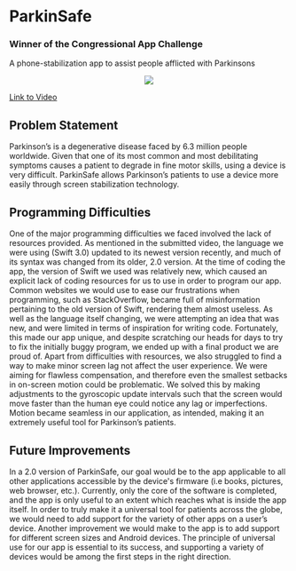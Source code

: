﻿# ParkinSafe
### Winner of the Congressional App Challenge
A phone-stabilization app to assist people afflicted with Parkinsons
<p align="center">
  <img src ="http://i.imgur.com/Ow6PkMz.png"/>
</p>

[Link to Video](https://www.youtube.com/watch?v=2oF2IFlpSpI)

## Problem Statement
Parkinson’s is a degenerative disease faced by 6.3 million people worldwide. Given that one of its most common and most debilitating symptoms causes a patient to degrade in fine motor skills, using a device is very difficult. ParkinSafe allows Parkinson’s patients to use a device more easily through screen stabilization technology.
## Programming Difficulties
One of the major programming difficulties we faced involved the lack of resources provided. As mentioned in the submitted video, the language we were using (Swift 3.0) updated to its newest version recently, and much of its syntax was changed from its older, 2.0 version. At the time of coding the app, the version of Swift we used was relatively new, which caused an explicit lack of coding resources for us to use in order to program our app. Common websites we would use to ease our frustrations when programming, such as StackOverflow, became full of misinformation pertaining to the old version of Swift, rendering them almost useless. As well as the language itself changing, we were attempting an idea that was new, and were limited in terms of inspiration for writing code. Fortunately, this made our app unique, and despite scratching our heads for days to try to fix the initially buggy program, we ended up with a final product we are proud of. Apart from difficulties with resources, we also struggled to find a way to make minor screen lag not affect the user experience. We were aiming for flawless compensation, and therefore even the smallest setbacks in on-screen motion could be problematic. We solved this by making adjustments to the gyroscopic update intervals such that the screen would move faster than the human eye could notice any lag or imperfections. Motion became seamless in our application, as intended, making it an extremely useful tool for Parkinson’s patients.
## Future Improvements
In a 2.0 version of ParkinSafe, our goal would be to the app applicable to all other applications accessible by the device's firmware (i.e books, pictures, web browser, etc.). Currently, only the core of the software is completed, and the app is only useful to an extent which reaches what is inside the app itself. In order to truly make it a universal tool for patients across the globe, we would need to add support for the variety of other apps on a user’s device. Another improvement we would make to the app is to add support for different screen sizes and Android devices. The principle of universal use for our app is essential to its success, and supporting a variety of devices would be among the first steps in the right direction.
